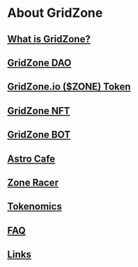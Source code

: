 # About GridZone

## [What is GridZone?](what-is-gridzone.md)

## [GridZone DAO](gridzone-dao.md)

## [GridZone.io ($ZONE) Token](./#gridzone.io-usdzone-token)

## [GridZone NFT](interactive-3d-nft-art.md)

## [GridZone BOT](./#gridzone-bot)

## [Astro Cafe](gridzone-vr-club-astro-cafe.md)

## [Zone Racer](gridzone-vr-racing-game-zone-racer.md)

## [Tokenomics](tokenomics/)

## [FAQ](../faq.md)

## [Links](../links.md)
